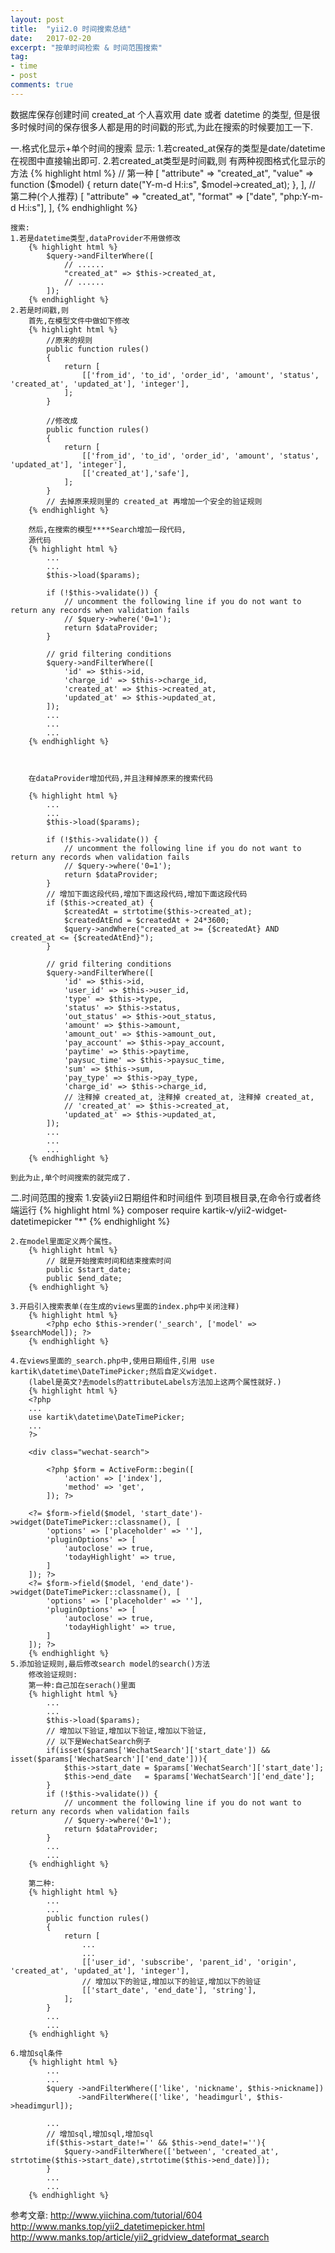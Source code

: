 ```yaml
---
layout: post
title:  "yii2.0 时间搜索总结"
date:   2017-02-20
excerpt: "按单时间检索 & 时间范围搜索"
tag:
- time
- post
comments: true
---
```

数据库保存创建时间 created_at 个人喜欢用 date 或者 datetime 的类型,
但是很多时候时间的保存很多人都是用的时间戳的形式,为此在搜索的时候要加工一下.

一.格式化显示+单个时间的搜索
	显示:
	1.若created_at保存的类型是date/datetime 在视图中直接输出即可.
	2.若created_at类型是时间戳,则
	有两种视图格式化显示的方法
		{% highlight html %}
			// 第一种
			[
			    "attribute" => "created_at",
			    "value" => function ($model) {
			        return date("Y-m-d H:i:s", $model->created_at);
			    },
			],
			// 第二种(个人推荐)
			[
			    "attribute" => "created_at",
			    "format" => ["date", "php:Y-m-d H:i:s"],
			],
		{% endhighlight %}

	搜索:
	1.若是datetime类型,dataProvider不用做修改
		{% highlight html %}
			$query->andFilterWhere([
			    // ......
			    "created_at" => $this->created_at,
			    // ......
			]);
		{% endhighlight %}
	2.若是时间戳,则
		首先,在模型文件中做如下修改
		{% highlight html %}
			//原来的规则
		    public function rules()
		    {
		        return [
		            [['from_id', 'to_id', 'order_id', 'amount', 'status', 'created_at', 'updated_at'], 'integer'],
		        ];
		    }

		    //修改成
		    public function rules()
		    {
		        return [
		            [['from_id', 'to_id', 'order_id', 'amount', 'status', 'updated_at'], 'integer'],
		            [['created_at'],'safe'],
		        ];
		    }
		    // 去掉原来规则里的 created_at 再增加一个安全的验证规则
	    {% endhighlight %}

		然后,在搜索的模型****Search增加一段代码,
		源代码
		{% highlight html %}
			...
			...
	        $this->load($params);

	        if (!$this->validate()) {
	            // uncomment the following line if you do not want to return any records when validation fails
	            // $query->where('0=1');
	            return $dataProvider;
	        }

	        // grid filtering conditions
	        $query->andFilterWhere([
	            'id' => $this->id,
	            'charge_id' => $this->charge_id,
	            'created_at' => $this->created_at,
	            'updated_at' => $this->updated_at,
	        ]);
	        ...
	        ...
	        ...
	    {% endhighlight %}



		在dataProvider增加代码,并且注释掉原来的搜索代码

		{% highlight html %}
			...
			...
	        $this->load($params);

	        if (!$this->validate()) {
	            // uncomment the following line if you do not want to return any records when validation fails
	            // $query->where('0=1');
	            return $dataProvider;
	        }
	        // 增加下面这段代码,增加下面这段代码,增加下面这段代码
	        if ($this->created_at) {
	            $createdAt = strtotime($this->created_at);
	            $createdAtEnd = $createdAt + 24*3600;
	            $query->andWhere("created_at >= {$createdAt} AND created_at <= {$createdAtEnd}");
	        }

	        // grid filtering conditions
	        $query->andFilterWhere([
	            'id' => $this->id,
	            'user_id' => $this->user_id,
	            'type' => $this->type,
	            'status' => $this->status,
	            'out_status' => $this->out_status,
	            'amount' => $this->amount,
	            'amount_out' => $this->amount_out,
	            'pay_account' => $this->pay_account,
	            'paytime' => $this->paytime,
	            'paysuc_time' => $this->paysuc_time,
	            'sum' => $this->sum,
	            'pay_type' => $this->pay_type,
	            'charge_id' => $this->charge_id,
	            // 注释掉 created_at, 注释掉 created_at, 注释掉 created_at,
	            // 'created_at' => $this->created_at,
	            'updated_at' => $this->updated_at,
	        ]);
			...
			...
			...
	    {% endhighlight %}

	到此为止,单个时间搜索的就完成了.

二.时间范围的搜索
	1.安装yii2日期组件和时间组件
	 到项目根目录,在命令行或者终端运行
		{% highlight html %}
			composer require kartik-v/yii2-widget-datetimepicker "*"
	    {% endhighlight %}

	2.在model里面定义两个属性。
		{% highlight html %}
			// 就是开始搜索时间和结束搜索时间
			public $start_date;
			public $end_date;
	    {% endhighlight %}

	3.开启引入搜索表单(在生成的views里面的index.php中关闭注释)
		{% highlight html %}
			<?php echo $this->render('_search', ['model' => $searchModel]); ?>
	    {% endhighlight %}

	4.在views里面的_search.php中,使用日期组件,引用 use kartik\datetime\DateTimePicker;然后自定义widget.
		(label是英文?去models的attributeLabels方法加上这两个属性就好.)
		{% highlight html %}
		<?php
		...
		use kartik\datetime\DateTimePicker;
		...
		?>

		<div class="wechat-search">

		    <?php $form = ActiveForm::begin([
		        'action' => ['index'],
		        'method' => 'get',
		    ]); ?>

		<?= $form->field($model, 'start_date')->widget(DateTimePicker::classname(), [
		    'options' => ['placeholder' => ''],
		    'pluginOptions' => [
		        'autoclose' => true,
		        'todayHighlight' => true,
		    ]
		]); ?>
		<?= $form->field($model, 'end_date')->widget(DateTimePicker::classname(), [
		    'options' => ['placeholder' => ''],
		    'pluginOptions' => [
		        'autoclose' => true,
		        'todayHighlight' => true,
		    ]
		]); ?>
	    {% endhighlight %}
	5.添加验证规则,最后修改search model的search()方法
		修改验证规则:
		第一种:自己加在serach()里面
		{% highlight html %}
			...
			...
	        $this->load($params);
			// 增加以下验证,增加以下验证,增加以下验证,
			// 以下是WechatSearch例子
	        if(isset($params['WechatSearch']['start_date']) && isset($params['WechatSearch']['end_date'])){
	            $this->start_date = $params['WechatSearch']['start_date'];
	            $this->end_date   = $params['WechatSearch']['end_date'];
	        }
	        if (!$this->validate()) {
	            // uncomment the following line if you do not want to return any records when validation fails
	            // $query->where('0=1');
	            return $dataProvider;
	        }
	        ...
	        ...
	    {% endhighlight %}

	    第二种:
		{% highlight html %}
			...
			...
		    public function rules()
		    {
		        return [
		        	...
		        	...
		            [['user_id', 'subscribe', 'parent_id', 'origin', 'created_at', 'updated_at'], 'integer'],
					// 增加以下的验证,增加以下的验证,增加以下的验证
		            [['start_date', 'end_date'], 'string'],
		        ];
		    }
	        ...
	        ...
	    {% endhighlight %}

	6.增加sql条件
		{% highlight html %}
			...
			...
            $query ->andFilterWhere(['like', 'nickname', $this->nickname])
              	   ->andFilterWhere(['like', 'headimgurl', $this->headimgurl]);

			...
			// 增加sql,增加sql,增加sql
	        if($this->start_date!='' && $this->end_date!=''){
	            $query->andFilterWhere(['between', 'created_at', strtotime($this->start_date),strtotime($this->end_date)]);
	        }
	        ...
	        ...
	    {% endhighlight %}



参考文章:
http://www.yiichina.com/tutorial/604
http://www.manks.top/yii2_datetimepicker.html
http://www.manks.top/article/yii2_gridview_dateformat_search
